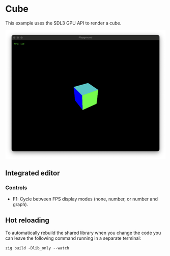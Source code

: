 # Cube

This example uses the SDL3 GPU API to render a cube.

![Playground screenshot](screenshot.png)


## Integrated editor

### Controls
* F1: Cycle between FPS display modes (none, number, or number and graph).


## Hot reloading
To automatically rebuild the shared library when you change the code you can leave the following command running in a separate terminal:
```
zig build -Dlib_only --watch
```
